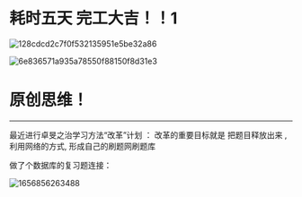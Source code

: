 
# 耗时五天 完工大吉！！1
![128cdcd2c7f0f532135951e5be32a86](https://user-images.githubusercontent.com/68007558/174461951-b7375c1c-301b-41f4-9aa8-046ab4450b5f.png)

![6e836571a935a78550f88150f8d31e3](https://user-images.githubusercontent.com/68007558/174461952-506ad728-9abf-4a23-870b-f640297e8d7f.png)

# 原创思维！

----
最近进行卓旻之治学习方法“改革”计划 ：
改革的重要目标就是 把题目释放出来 , 利用网络的方式, 形成自己的刷题网刷题库

做了个数据库的复习题连接：



![1656856263488](https://user-images.githubusercontent.com/68007558/177042976-0b0fb60f-b72c-4b79-a6f9-6aea0ad9a88e.png)


